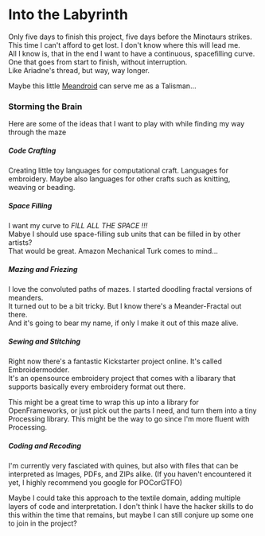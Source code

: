 Into the Labyrinth
==================

Only five days to finish this project, five days before the Minotaurs strikes. 
This time I can't afford to get lost. I don't know where this will lead me.  
All I know is, that in the end I want to have a continuous, spacefilling curve.  
One that goes from start to finish, without interruption.  
Like Ariadne's thread, but way, way longer.

Maybe this little [Meandroid](2014-03-23-inspiration.md#Meandroid) can serve me as a Talisman...


### Storming the Brain ###

Here are some of the ideas that I want to play with while finding my way through the maze

##### Code Crafting ####

Creating little toy languages for computational craft. Languages for embroidery.
Maybe also languages for other crafts such as knitting, weaving or beading.

##### Space Filling #####

I want my curve to *FILL ALL THE SPACE !!!*  
Mabye I should use space-filling sub units that can be filled in by other artists?  
That would be great. Amazon Mechanical Turk comes to mind...  

##### Mazing and Friezing #####

I love the convoluted paths of mazes.
I started doodling fractal versions of meanders.  
It turned out to be a bit tricky. But I know there's a Meander-Fractal out there.  
And it's going to bear my name, if only I make it out of this maze alive.

##### Sewing and Stitching #####

Right now there's a fantastic Kickstarter project online. It's called Embroidermodder.  
It's an opensource embroidery project that comes with a libarary that supports basically every embroidery format out there. 

This might be a great time to wrap this up into a library for OpenFrameworks, or just pick out the parts I need, and turn them into a tiny Processing library.
This might be the way to go since I'm more fluent with Processing.

##### Coding and Recoding #####

I'm currently very fasciated with quines, but also with files that can be interpreted as Images, PDFs, and ZIPs alike. (If you haven't encountered it yet, I highly recommend you google for POCorGTFO)

Maybe I could take this approach to the textile domain, adding multiple layers of code and interpretation. I don't think I have the hacker skills to do this within the time that remains, but maybe I can still conjure up some one to join in the project?


